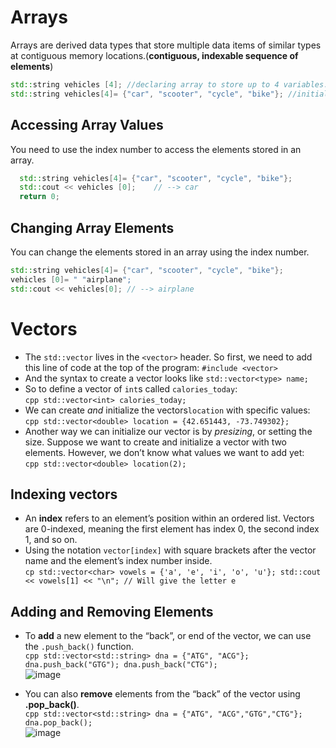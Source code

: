# Arrays
Arrays are derived data types that store multiple data items of similar types at contiguous memory locations.(**contiguous, indexable sequence of elements**)
```cpp
std::string vehicles [4]; //declaring array to store up to 4 variables.
std::string vehicles[4]= {"car", "scooter", "cycle", "bike"}; //initializing the array
```
## Accessing Array Values
You need to use the index number to access the elements stored in an array. 
```cpp
  std::string vehicles[4]= {"car", "scooter", "cycle", "bike"};
  std::cout << vehicles [0];    // --> car   
  return 0;
```
## Changing Array Elements
You can change the elements stored in an array using the index number. 
```cpp
std::string vehicles[4]= {"car", "scooter", "cycle", "bike"};
vehicles [0]= " "airplane";
std::cout << vehicles[0]; // --> airplane  
```
# Vectors
- The ``std::vector`` lives in the ``<vector>`` header. So first, we need to add this line of code at the top of the program: ``#include <vector>``
- And the syntax to create a vector looks like ``std::vector<type> name;``
- So to define a vector of ``int``s called ``calories_today``: <br/>
``cpp
std::vector<int> calories_today;
``
- We can create *and* initialize the vectors``location`` with specific values:<br/>
``cpp
std::vector<double> location = {42.651443, -73.749302};
``
- Another way we can initialize our vector is by *presizing*, or setting the size. Suppose we want to create and initialize a vector with two elements. However, we don’t know what values we want to add yet:<br/>
``cpp
std::vector<double> location(2);
``
## Indexing vectors
- An **index** refers to an element’s position within an ordered list. Vectors are 0-indexed, meaning the first element has index 0, the second index 1, and so on.
- Using the notation ``vector[index]`` with square brackets after the vector name and the element’s index number inside.<br/>
``cp
std::vector<char> vowels = {'a', 'e', 'i', 'o', 'u'};
std::cout << vowels[1] << "\n"; // Will give the letter e
``

## Adding and Removing Elements
- To **add** a new element to the “back”, or end of the vector, we can use the ``.push_back()`` function.<br/>
``cpp
std::vector<std::string> dna = {"ATG", "ACG"};
dna.push_back("GTG");
dna.push_back("CTG");
``<br/>
![image](https://user-images.githubusercontent.com/86968217/166891130-f30e3e3f-4a6f-45b9-9998-b9dd5f8d94ba.png)

- You can also **remove** elements from the “back” of the vector using **.pop_back()**.<br/>
``cpp
std::vector<std::string> dna = {"ATG", "ACG","GTG","CTG"};
dna.pop_back();
``<br/>
![image](https://user-images.githubusercontent.com/86968217/166891393-47c71c4c-416d-414a-a54c-a784cb11e821.png)
